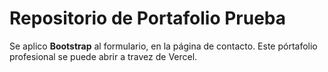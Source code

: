 # Repositorio de Portafolio Prueba
Se aplico **Bootstrap** al formulario, en la página de contacto.
Este pórtafolio profesional se puede abrir a travez de Vercel.
